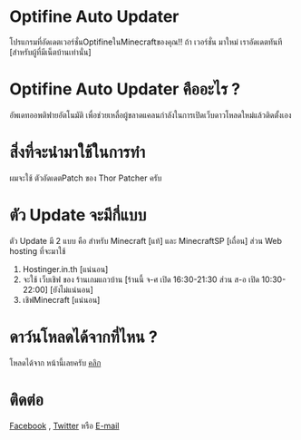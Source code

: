 # Optifine Auto Updater
โปรแกรมที่อัดเดตเวอร์ชั่นOptifineในMinecraftของคุณ!! ถ้า เวอร์ชั่น มาใหม่ เราอัดเดตทันที [สำหรับผู้ที่มีเน็ตบ้านเท่านั่น]
# Optifine Auto Updater คืออะไร ?
อัพเดทออพติฟายอัตโนมัติ เพื่อช่วยเหลื่อผู้ขลาดแคลนกำลังในการเปิดเว็บดาวโหลดใหม่แล้วติดตั้งเอง
# สิ่งที่จะนำมาใช้ในการทำ
ผมจะใช้ ตัวอัดเดตPatch ของ Thor Patcher ครับ
# ตัว Update จะมีกี่แบบ
ตัว Update มี 2 แบบ คือ สำหรับ Minecraft [แท้] และ MinecraftSP [เถื่อน] ส่วน Web hosting ที่จะมาใช้

1. Hostinger.in.th [แน่นอน]
2. จะใช้ เว็บเชิฟ ของ ร้านเกมแถวบ้าน [ร้านนี้ จ-ศ เปิด 16:30-21:30 ส่วน ส-อ เปิด 10:30-22:00] [ยังไม่แน่นอน]
3. เชิฟMinecraft [แน่นอน]

# ดาว์นโหลดได้จากที่ไหน ?
โหลดได้จาก หน้านี้เลยครับ [คลิก](https://github.com/boyphongsakorn/Optifine_Auto_Updater/releases)

# ติดต่อ
[Facebook](http://phongsakornwisetthon.zz.mu/facebook) , [Twitter](http://phongsakornwisetthon.zz.mu/twitter) หรือ  [E-mail](mailto:boyphongsakorn@outlook.com)

